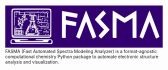 ![Image](docs/fasma_logo.svg)
FASMA (Fast Automated Spectra Modeling Analyzer) is a format-agnostic computational chemistry Python package to automate electronic structure analysis and visualization.
